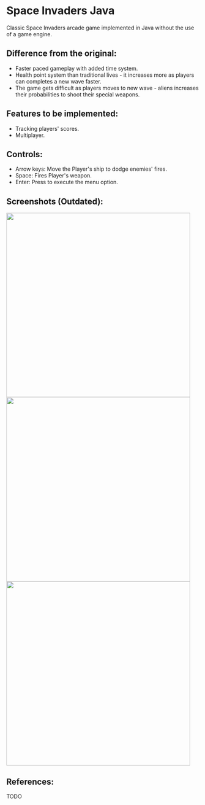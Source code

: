 # Space Invaders Java
Classic Space Invaders arcade game implemented in Java without the use of a game engine.

## Difference from the original:
* Faster paced gameplay with added time system. <br />  
* Health point system than traditional lives - it increases more as players can completes a new wave faster.  <br />  
* The game gets difficult as players moves to new wave - aliens increases their probabilities to shoot their special weapons. <br />  

## Features to be implemented:
* Tracking players' scores. <br />
* Multiplayer.
  
## Controls: 
* Arrow keys: Move the Player's ship to dodge enemies' fires.<br />
* Space:  Fires Player's weapon.<br />
* Enter:  Press to execute the menu option.<br />

## Screenshots (Outdated):
  <img src="https://user-images.githubusercontent.com/42017999/138564636-4451b11f-01b6-4aa6-ac43-31a7156bd995.png" width="480">
  <img src="https://user-images.githubusercontent.com/42017999/138564651-971f0616-75ce-4553-9dd9-d551ebf30d6c.png" width="480">
  <img src="https://user-images.githubusercontent.com/42017999/138564647-730dfefc-3d40-40bd-a19b-101035b39d1a.png" width="480">

## References:
  TODO
